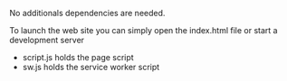 No additionals dependencies are needed.

To launch the web site you can simply open the index.html file or start a development server

- script.js holds the page script
- sw.js holds the service worker script
